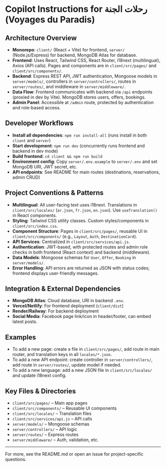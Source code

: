 # Copilot Instructions for رحلات الجنة (Voyages du Paradis)

## Architecture Overview
- **Monorepo**: `client/` (React + Vite) for frontend, `server/` (Node.js/Express) for backend, MongoDB Atlas for database.
- **Frontend**: Uses React, Tailwind CSS, React Router, i18next (multilingual), Axios (API calls). Pages and components are in `client/src/pages/` and `client/src/components/`.
- **Backend**: Express REST API, JWT authentication, Mongoose models in `server/models/`, controllers in `server/controllers/`, routes in `server/routes/`, and middleware in `server/middleware/`.
- **Data Flow**: Frontend communicates with backend via `/api` endpoints (proxied in dev by Vite). MongoDB stores users, offers, bookings.
- **Admin Panel**: Accessible at `/admin` route, protected by authentication and role-based access.

## Developer Workflows
- **Install all dependencies**: `npm run install-all` (runs install in both `client` and `server`)
- **Start development**: `npm run dev` (concurrently runs frontend and backend in dev mode)
- **Build frontend**: `cd client && npm run build`
- **Environment config**: Copy `server/.env.example` to `server/.env` and set MongoDB URI, JWT secret, etc.
- **API endpoints**: See README for main routes (destinations, reservations, admin CRUD)

## Project Conventions & Patterns
- **Multilingual**: All user-facing text uses i18next. Translations in `client/src/locales/` (`ar.json`, `fr.json`, `en.json`). Use `useTranslation()` in React components.
- **Styling**: Tailwind CSS utility classes. Custom styles/components in `client/src/index.css`.
- **Component Structure**: Pages in `client/src/pages/`, reusable UI in `client/src/components/` (e.g., `Layout`, `Auth`, `DestinationCard`).
- **API Services**: Centralized in `client/src/services/api.js`.
- **Authentication**: JWT-based, with protected routes and admin role checks in both frontend (React context) and backend (middleware).
- **Data Models**: Mongoose schemas for `User`, `Offer`, `Booking` in `server/models/`.
- **Error Handling**: API errors are returned as JSON with status codes; frontend displays user-friendly messages.

## Integration & External Dependencies
- **MongoDB Atlas**: Cloud database, URI in backend `.env`.
- **Vercel/Netlify**: For frontend deployment (`client/dist`)
- **Render/Railway**: For backend deployment
- **Social Media**: Facebook page link/icon in header/footer, can embed latest posts.

## Examples
- To add a new page: create a file in `client/src/pages/`, add route in main router, and translation keys in all `locales/*.json`.
- To add a new API endpoint: create controller in `server/controllers/`, add route in `server/routes/`, update model if needed.
- To add a new language: add a new JSON file in `client/src/locales/` and update i18next config.

## Key Files & Directories
- `client/src/pages/` – Main app pages
- `client/src/components/` – Reusable UI components
- `client/src/locales/` – Translation files
- `client/src/services/api.js` – API calls
- `server/models/` – Mongoose schemas
- `server/controllers/` – API logic
- `server/routes/` – Express routes
- `server/middleware/` – Auth, validation, etc.

---
For more, see the README.md or open an issue for project-specific questions.

